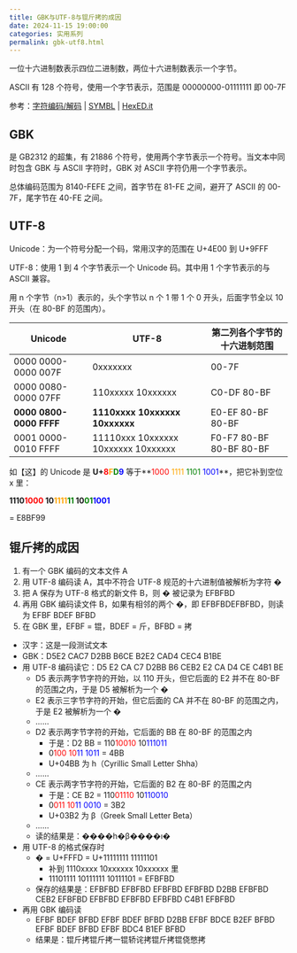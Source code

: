 ```yaml
---
title: GBK与UTF-8与锟斤拷的成因
date: 2024-11-15 19:00:00
categories: 实用系列
permalink: gbk-utf8.html
---
```


一位十六进制数表示四位二进制数，两位十六进制数表示一个字节。

ASCII 有 128 个符号，使用一个字节表示，范围是 00000000-01111111 即 00-7F

参考：[字符编码/解码](https://www.toolhelper.cn/EncodeDecode/EncodeDecode) | [SYMBL](https://symbl.cc/) | [HexED.it](https://hexed.it/)

## GBK

是 GB2312 的超集，有 21886 个符号，使用两个字节表示一个符号。当文本中同时包含 GBK 与 ASCII 字符时，GBK 对 ASCII 字符仍用一个字节表示。

总体编码范围为 8140-FEFE 之间，首字节在 81-FE 之间，避开了 ASCII 的 00-7F，尾字节在 40-FE 之间。

## UTF-8

Unicode：为一个符号分配一个码，常用汉字的范围在 U+4E00 到 U+9FFF

UTF-8：使用 1 到 4 个字节表示一个 Unicode 码。其中用 1 个字节表示的与 ASCII 兼容。

用 n 个字节（n>1）表示的，头个字节以 n 个 1 带 1 个 0 开头，后面字节全以 10 开头（在 80-BF 的范围内）。

| Unicode                 | UTF-8                               | 第二列各个字节的十六进制范围 |
| ----------------------- | ----------------------------------- | ---------------------------- |
| 0000 0000-0000 007F     | 0xxxxxxx                            | 00-7F                        |
| 0000 0080-0000 07FF     | 110xxxxx 10xxxxxx                   | C0-DF 80-BF                  |
| **0000 0800-0000 FFFF** | **1110xxxx 10xxxxxx 10xxxxxx**      | E0-EF 80-BF 80-BF            |
| 0001 0000-0010 FFFF     | 11110xxx 10xxxxxx 10xxxxxx 10xxxxxx | F0-F7 80-BF 80-BF 80-BF      |

<style>
    .r{
        color:red
    }
    .o{
        color:orange
    }
    .g{
        color:green
    }
    .b{
        color:blue
    }
</style>

如【这】的 Unicode 是 **U+<span class="r">8</span><span class="o">F</span><span class="g">D</span><span class="b">9</span>** 等于**<span class="r">1000</span>
<span class="o">1111</span>
<span class="g">1101</span>
<span class="b">1001</span>**，把它补到空位 x 里：

**1110<span class="r">1000</span>
10<span class="o">1111</span><span class="g">11</span>
10<span class="g">01</span><span class="b">1001</span>**

= E8BF99

## 锟斤拷的成因

1. 有一个 GBK 编码的文本文件 A
2. 用 UTF-8 编码读 A，其中不符合 UTF-8 规范的十六进制值被解析为字符 �
3. 把 A 保存为 UTF-8 格式的新文件 B，则 � 被记录为 EFBFBD
4. 再用 GBK 编码读文件 B，如果有相邻的两个 �，即 EFBFBDEFBFBD，则读为 EFBF BDEF BFBD
5. 在 GBK 里，EFBF = 锟，BDEF = 斤，BFBD = 拷

- 汉字：这是一段测试文本
- GBK：D5E2 CAC7 D2BB B6CE B2E2 CAD4 CEC4 B1BE
- 用 UTF-8 编码读它：D5 E2 CA C7 D2BB B6 CEB2 E2 CA D4 CE C4B1 BE
  - D5 表示两字节字符的开始，以 110 开头，但它后面的 E2 并不在 80-BF 的范围之内，于是 D5 被解析为一个 �
  - E2 表示三字节字符的开始，但它后面的 CA 并不在 80-BF 的范围之内，于是 E2 被解析为一个 �
  - ……
  - D2 表示两字节字符的开始，它后面的 BB 在 80-BF 的范围之内
    - 于是：D2 BB = 110<span class="r">10010</span> 10<span class="b">111011</span>
    - 0<span class="r">100 10</span><span class="b">11 1011</span> = 4BB
    - U+04BB 为 һ（Cyrillic Small Letter Shha）
  - ……
  - CE 表示两字节字符的开始，它后面的 B2 在 80-BF 的范围之内
    - 于是：CE B2 = 110<span class="r">01110</span> 10<span class="b">110010</span>
    - 0<span class="r">011 10</span><span class="b">11 0010</span> = 3B2
    - U+03B2 为 β（Greek Small Letter Beta）
  - ……
  - 读的结果是：����һ�β����ı�
- 用 UTF-8 的格式保存时
  - � = U+FFFD = U+11111111 11111101
    - 补到 1110xxxx 10xxxxxx 10xxxxxx 里
    - 11101111 10111111 10111101 = EFBFBD
  - 保存的结果是：EFBFBD EFBFBD EFBFBD EFBFBD D2BB EFBFBD CEB2 EFBFBD EFBFBD EFBFBD EFBFBD C4B1 EFBFBD
- 再用 GBK 编码读
  - EFBF BDEF BFBD EFBF BDEF BFBD D2BB EFBF BDCE B2EF BFBD EFBF BDEF BFBD EFBF BDC4 B1EF BFBD
  - 结果是：锟斤拷锟斤拷一锟轿诧拷锟斤拷锟侥憋拷
